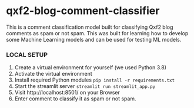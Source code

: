 # qxf2-blog-comment-classifier
This is a comment classification model built for classifying Qxf2 blog comments as spam or not spam. This was built for learning how to develop some Machine Learning models and can be used for testing ML models.

### LOCAL SETUP
1. Create a virtual environment for yourself (we used Python 3.8)
2. Activate the virtual environment
3. Install required Python modules `pip install -r requirements.txt`
4. Start the streamlit server `streamlit run streamlit_app.py`
5. Visit http://localhost:8501/ on your Browser
6. Enter comment to classify it as spam or not spam.
